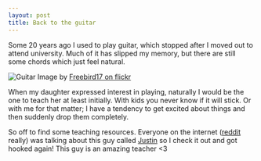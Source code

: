 ```yaml
---
layout: post
title: Back to the guitar
---
```


Some 20 years ago I used to play guitar, which stopped after I moved out to
attend university. Much of it has slipped my memory, but there are still some
chords which just feel natural.

![Guitar](https://c2.staticflickr.com/8/7385/9584166228_6ab3f8c702_c.jpg)
Image by [Freebird17 on flickr](https://www.flickr.com/photos/freebird_71/)

When my daughter expressed interest in playing, naturally I would be the one to
teach her at least initially. With kids you never know if it will stick. Or
with me for that matter; I have a tendency to get excited about things and then
suddenly drop them completely.

So off to find some teaching resources. Everyone on the internet
([reddit](https://reddit.com/r/guitar) really) was talking about this guy
called [Justin](https://www.justinguitar.com/) so I check it out and got hooked
again! This guy is an amazing teacher <3



